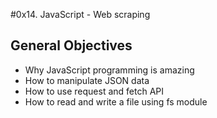 #0x14. JavaScript - Web scraping

## General Objectives
- Why JavaScript programming is amazing
- How to manipulate JSON data
- How to use request and fetch API
- How to read and write a file using fs module

